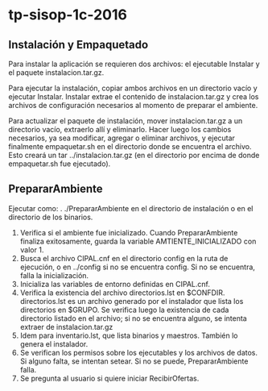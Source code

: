 # tp-sisop-1c-2016

## Instalación y Empaquetado
Para instalar la aplicación se requieren dos archivos: el ejecutable Instalar y el paquete instalacion.tar.gz.

Para ejecutar la instalación, copiar ambos archivos en un directorio vacío y ejecutar Instalar. Instalar extrae el contenido de instalacion.tar.gz y crea los archivos de configuración necesarios al momento de preparar el ambiente.

Para actualizar el paquete de instalación, mover instalacion.tar.gz a un directorio vacío, extraerlo allí y eliminarlo. Hacer luego los cambios necesarios, ya sea modificar, agregar o eliminar archivos, y ejecutar finalmente empaquetar.sh en el directorio donde se encuentra el archivo. Esto creará un tar ../instalacion.tar.gz (en el directorio por encima de donde empaquetar.sh fue ejecutado).

## PrepararAmbiente

Ejecutar como: . ./PrepararAmbiente en el directorio de instalación o en el directorio de los binarios.

1. Verifica si el ambiente fue inicializado. Cuando PrepararAmbiente finaliza exitosamente, guarda la variable AMTIENTE_INICIALIZADO con valor 1.
2. Busca el archivo CIPAL.cnf en el directorio config en la ruta de ejecución, o en ../config si no se encuentra config. Si no se encuentra, falla la inicialización.
3. Inicializa las variables de entorno definidas en CIPAL.cnf.
4. Verifica la existencia del archivo directorios.lst en $CONFDIR. directorios.lst es un archivo generado por el instalador que lista los directorios en $GRUPO. Se verifica luego la existencia de cada directorio listado en el archivo; si no se encuentra alguno, se intenta extraer de instalacion.tar.gz
5. Idem para inventario.lst, que lista binarios y maestros. También lo genera el instalador.
6. Se verifican los permisos sobre los ejecutables y los archivos de datos. Si alguno falta, se intentan setear. Si no se puede, PrepararAmbiente falla.
7. Se pregunta al usuario si quiere iniciar RecibirOfertas.
